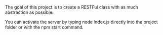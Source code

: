 The goal of this project is to create a RESTFul class with as much abstraction as possible.

You can activate the server by typing node index.js directly into the project folder or with the npm start command.